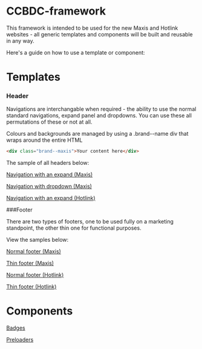# CCBDC-framework

This framework is intended to be used for the new Maxis and Hotlink websites - all generic templates and components will be built and reusable in any way.

Here's a guide on how to use a template or component:


Templates
======

### Header


Navigations are interchangable when required - the ability to use the normal standard navigations, expand panel and dropdowns. You can use these all permutations of these or not at all.

Colours and backgrounds are managed by using a .brand--name div that wraps around the entire HTML

```HTML
<div class="brand--maxis">Your content here</div>
```

The sample of all headers below:

[Navigation with an expand (Maxis)](navigation-full.php)

[Navigation with dropdown (Maxis)](navigation-dropdown.php)

[Navigation with an expand (Hotlink)](navigation-hotlink.php)



###Footer



There are two types of footers, one to be used fully on a marketing standpoint, the other thin one for functional purposes.

View the samples below:

[Normal footer (Maxis)](navigation-full.php)

[Thin footer (Maxis)](navigation-dropdown.php)

[Normal footer (Hotlink)](navigation-hotlink.php)

[Thin footer (Hotlink)](navigation-thin-hotlink.php)


Components
======
[Badges](readme/badges.md)

[Preloaders](readme/preloader.md)

